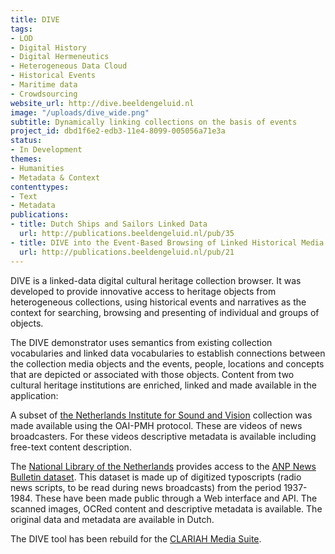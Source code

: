 ```yaml
---
title: DIVE
tags:
- LOD
- Digital History
- Digital Hermeneutics
- Heterogeneous Data Cloud
- Historical Events
- Maritime data
- Crowdsourcing
website_url: http://dive.beeldengeluid.nl
image: "/uploads/dive_wide.png"
subtitle: Dynamically linking collections on the basis of events
project_id: dbd1f6e2-edb3-11e4-8099-005056a71e3a
status:
- In Development
themes:
- Humanities
- Metadata & Context
contenttypes:
- Text
- Metadata
publications:
- title: Dutch Ships and Sailors Linked Data
  url: http://publications.beeldengeluid.nl/pub/35
- title: DIVE into the Event-Based Browsing of Linked Historical Media
  url: http://publications.beeldengeluid.nl/pub/21
---
```


DIVE is a linked-data digital cultural heritage collection browser. It was developed to provide innovative access to heritage objects from heterogeneous collections, using historical events and narratives as the context for searching, browsing and presenting of individual and groups of objects.

The DIVE demonstrator uses semantics from existing collection vocabularies and linked data vocabularies to establish connections between the collection media objects and the events, people, locations and concepts that are depicted or associated with those objects. Content from two cultural heritage institutions are enriched, linked and made available in the application:

A subset of [the Netherlands Institute for Sound and Vision](https://www.beeldengeluid.nl/) collection was made available using the OAI-PMH protocol. These are videos of news broadcasters. For these videos descriptive metadata is available including free-text content description.

The [National Library of the Netherlands](https://www.kb.nl/) provides access to the [ANP News Bulletin dataset](http://www.delpher.nl/nl/radiobulletins/). This dataset is made up of digitized typoscripts (radio news scripts, to be read during news broadcasts) from the period 1937-1984. These have been made public through a Web interface and API. The scanned images, OCRed content and descriptive metadata is available. The original data and metadata are available in Dutch.

The DIVE tool has been rebuild for the [CLARIAH Media Suite](http://mediasuite.clariah.nl/).
